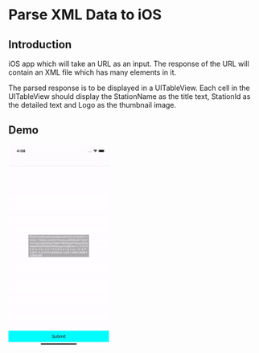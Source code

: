 # Parse XML Data to iOS

## Introduction ##
iOS app which will take an URL as an input. The response of the URL will contain an XML file which has many elements in it.

The parsed response is to be displayed in a UITableView. Each cell in the UITableView should display the StationName as the title text, StationId as the detailed text and Logo as the thumbnail image.

## Demo ##
<img src="https://github.com/Ayush21082/Fetch-XML-Data-to-iOS/blob/main/demo.gif" width="200" height="400"> 
